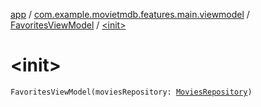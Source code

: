 [app](../../index.md) / [com.example.movietmdb.features.main.viewmodel](../index.md) / [FavoritesViewModel](index.md) / [&lt;init&gt;](./-init-.md)

# &lt;init&gt;

`FavoritesViewModel(moviesRepository: `[`MoviesRepository`](../../com.example.movietmdb.repository/-movies-repository/index.md)`)`